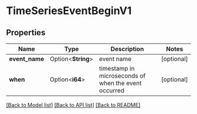 # TimeSeriesEventBeginV1

## Properties

Name | Type | Description | Notes
------------ | ------------- | ------------- | -------------
**event_name** | Option<**String**> | event name | [optional]
**when** | Option<**i64**> | timestamp in microseconds of when the event occurred | [optional]

[[Back to Model list]](../README.md#documentation-for-models) [[Back to API list]](../README.md#documentation-for-api-endpoints) [[Back to README]](../README.md)


